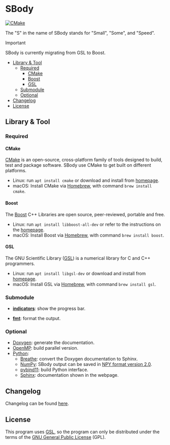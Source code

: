 # SBody

[![CMake](https://github.com/Tai-Zhou/SBody/actions/workflows/cmake.yml/badge.svg)](https://github.com/Tai-Zhou/SBody/actions/workflows/cmake.yml)

The "S" in the name of SBody stands for "Small", "Some", and "Speed".

> [!IMPORTANT]
> SBody is currently migrating from GSL to Boost.

- [Library \& Tool](#library--tool)
  - [Required](#required)
    - [CMake](#cmake)
    - [Boost](#boost)
    - [GSL](#gsl)
  - [Submodule](#submodule)
  - [Optional](#optional)
- [Changelog](#changelog)
- [License](#license)

## Library & Tool
### Required
#### CMake

[CMake](https://cmake.org) is an open-source, cross-platform family of tools designed to build, test and package software. SBody use CMake to get built on different platforms.
* Linux: run `apt install cmake` or download and install from [homepage](https://cmake.org).
* macOS: Install CMake via [Homebrew](https://brew.sh), with command `brew install cmake`.

#### Boost

The [Boost](https://www.boost.org) C++ Libraries are open source, peer-reviewed, portable and free.
* Linux: run `apt install libboost-all-dev` or refer to the instructions on the [homepage](https://www.boost.org/doc/user-guide/getting-started.html).
* macOS: Install Boost via [Homebrew](https://brew.sh), with command `brew install boost`.

#### GSL

The GNU Scientific Library ([GSL](https://www.gnu.org/software/gsl/)) is a numerical library for C and C++ programmers.
* Linux: run `apt install libgsl-dev` or download and install from [homepage](https://www.gnu.org/software/gsl/).
* macOS: Install GSL via [Homebrew](https://brew.sh), with command `brew install gsl`.

### Submodule

- **[indicators](https://github.com/p-ranav/indicators)**: show the progress bar.

- **[fmt](https://github.com/fmtlib/fmt)**: format the output.

### Optional

- [Doxygen](https://www.doxygen.nl): generate the documentation.
- [OpenMP](https://www.openmp.org): build parallel version.
- [Python](https://www.python.org):
  - [Breathe](https://breathe.readthedocs.io): convert the Doxygen documentation to Sphinx.
  - [NumPy](https://numpy.org): SBody output can be saved in [NPY format version 2.0](https://numpy.org/devdocs/reference/generated/numpy.lib.format.html#format-version-2-0).
  - [pybind11](https://pybind11.readthedocs.io): build Python interface.
  - [Sphinx](https://www.sphinx-doc.org): documentation shown in the webpage.

## Changelog
Changelog can be found [here](https://github.com/Tai-Zhou/SBody/blob/main/CHANGELOG.md).

## License
This program uses [GSL](https://www.gnu.org/software/gsl/), so the program can only be distributed under the terms of the [GNU General Public License](LICENSE) (GPL).
